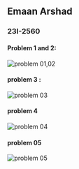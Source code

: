 ## Emaan Arshad
### 23I-2560

#### Problem 1 and 2:
![problem 01,02](https://github.com/emaan-arshad/Rep_02/assets/142867477/b4d4602b-6901-49f8-9ead-06681680f9fa)



#### problem 3  :
![problem 03](https://github.com/emaan-arshad/Rep_02/assets/142867477/506b426b-e007-4eed-968f-43e839b2e76d)




 #### problem 4
![problem 04](https://github.com/emaan-arshad/Rep_02/assets/142867477/999f1566-ed78-4905-bc5b-588631799c62)



#### problem 05
![problem 05](https://github.com/emaan-arshad/Rep_02/assets/142867477/95cbbc14-218b-4a5c-9c16-b7a53a65738f)



